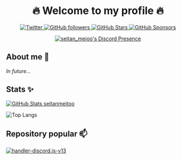 <p align="center">
<!--  <img width="100px" src="" align="center" alt="Banner" /> -->
 <h1 align="center">🔥 Welcome to my profile 🔥</h1>
 <p align="center"></p>
</p>  

<p align="center">
  <a href="https://twitter.com/seitan_meitoo">
      <img alt="Twitter" src="https://img.shields.io/twitter/follow/seitan_meitoo?color=0E7FC0&logo=twitter&style=for-the-badge&label=Twitter" />
  </a>
  <a href="https://github.com/seitanmeitoo">
    <img alt="GitHub followers" src="https://img.shields.io/github/followers/seitanmeitoo?logo=GitHub&style=for-the-badge">
  </a>
  <a href="https://github.com/seitanmeitoo">
    <img alt="GitHub Stars" src="https://img.shields.io/github/stars/seitanmeitoo?logo=github&style=for-the-badge">
  </a>
  <a href="https://github.com/sponsors/seitanmeitoo">
    <img alt="GitHub Sponsors" src="https://img.shields.io/github/sponsors/seitanmeitoo?color=BF4B8A&logo=githubsponsors&style=for-the-badge&label=Sponsor%20on%20Github">
  </a>
</p>

<p align="center">
  <a href="https://discord.com/users/757666085767086132">
    <img alt="seitan_meioo's Discord Presence" src="https://lanyard.kyrie25.me/api/757666085767086132?waveColor=FF597B&waveSpotifyColor=FF597B&gradient=A60707-E73636-FE7C7C&imgStyle=square&imgBorderRadius=25px&hideSpotify=true">
  </a>
</p>

## About me 💬
*In future...*

## Stats ✨
[![GitHub Stats seitanmeitoo](https://github-readme-stats.vercel.app/api?username=seitanmeitoo&show_icons=true&theme=transparent&rank_icon=github)](https:/github.com/seitanmeitoo)

![Top Langs](https://github-readme-stats.vercel.app/api/top-langs/?username=seitanmeitoo&layout=compact&theme=transparent)

## Repository popular 📫
[![handler-discord.js-v13](https://github-readme-stats.vercel.app/api/pin/?username=seitanmeitoo&repo=handler-discord.js-v13&theme=transparent)](https:/github.com/seitanmeitoo)

<!--
**seitanmeitoo/seitanmeitoo** is a ✨ _special_ ✨ repository because its `README.md` (this file) appears on your GitHub profile.

Here are some ideas to get you started:

- 🔭 I’m currently working on ...
- 🌱 I’m currently learning ...
- 👯 I’m looking to collaborate on ...
- 🤔 I’m looking for help with ...
- 💬 Ask me about ...
- 📫 How to reach me: ...
- 😄 Pronouns: ...
- ⚡ Fun fact: ...
-->

